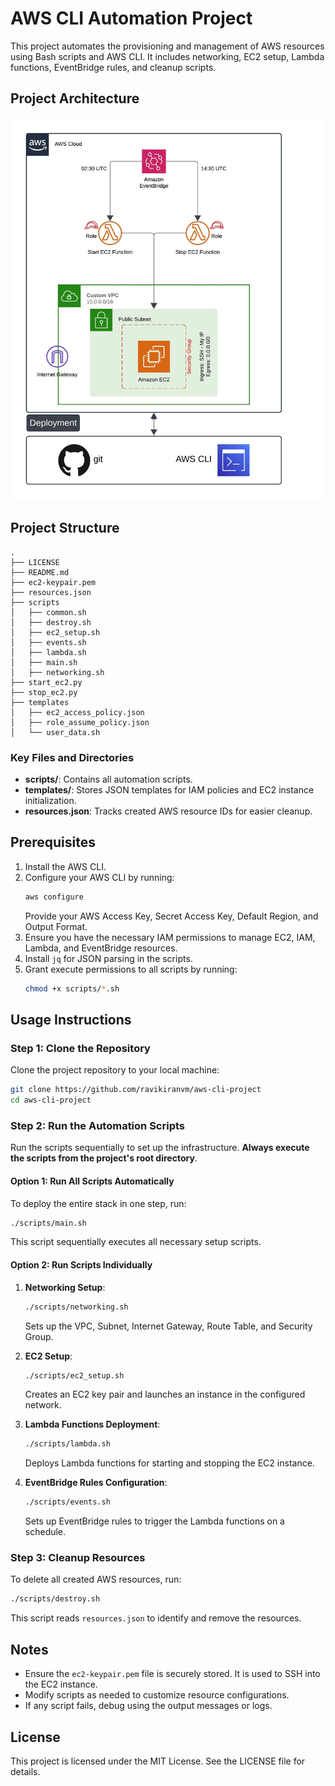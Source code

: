 # AWS CLI Automation Project

This project automates the provisioning and management of AWS resources using Bash scripts and AWS CLI. It includes networking, EC2 setup, Lambda functions, EventBridge rules, and cleanup scripts.

## Project Architecture

![alt text](architecture_daigram.jpeg)

## Project Structure

```plaintext
.
├── LICENSE
├── README.md
├── ec2-keypair.pem
├── resources.json
├── scripts
│   ├── common.sh
│   ├── destroy.sh
│   ├── ec2_setup.sh
│   ├── events.sh
│   ├── lambda.sh
│   ├── main.sh
│   ├── networking.sh
├── start_ec2.py
├── stop_ec2.py
├── templates
│   ├── ec2_access_policy.json
│   ├── role_assume_policy.json
│   └── user_data.sh
```

### Key Files and Directories
- **scripts/**: Contains all automation scripts.
- **templates/**: Stores JSON templates for IAM policies and EC2 instance initialization.
- **resources.json**: Tracks created AWS resource IDs for easier cleanup.

## Prerequisites

1. Install the AWS CLI.
2. Configure your AWS CLI by running:
   ```bash
   aws configure
   ```
   Provide your AWS Access Key, Secret Access Key, Default Region, and Output Format.
3. Ensure you have the necessary IAM permissions to manage EC2, IAM, Lambda, and EventBridge resources.
4. Install `jq` for JSON parsing in the scripts.
5. Grant execute permissions to all scripts by running:
   ```bash
   chmod +x scripts/*.sh
   ```

## Usage Instructions

### Step 1: Clone the Repository
Clone the project repository to your local machine:
```bash
git clone https://github.com/ravikiranvm/aws-cli-project
cd aws-cli-project
```

### Step 2: Run the Automation Scripts

Run the scripts sequentially to set up the infrastructure. **Always execute the scripts from the project's root directory**.

#### Option 1: Run All Scripts Automatically
To deploy the entire stack in one step, run:
```bash
./scripts/main.sh
```
This script sequentially executes all necessary setup scripts.

#### Option 2: Run Scripts Individually

1. **Networking Setup**:
   ```bash
   ./scripts/networking.sh
   ```
   Sets up the VPC, Subnet, Internet Gateway, Route Table, and Security Group.

2. **EC2 Setup**:
   ```bash
   ./scripts/ec2_setup.sh
   ```
   Creates an EC2 key pair and launches an instance in the configured network.

3. **Lambda Functions Deployment**:
   ```bash
   ./scripts/lambda.sh
   ```
   Deploys Lambda functions for starting and stopping the EC2 instance.

4. **EventBridge Rules Configuration**:
   ```bash
   ./scripts/events.sh
   ```
   Sets up EventBridge rules to trigger the Lambda functions on a schedule.

### Step 3: Cleanup Resources
To delete all created AWS resources, run:
```bash
./scripts/destroy.sh
```
This script reads `resources.json` to identify and remove the resources.

## Notes
- Ensure the `ec2-keypair.pem` file is securely stored. It is used to SSH into the EC2 instance.
- Modify scripts as needed to customize resource configurations.
- If any script fails, debug using the output messages or logs.

## License
This project is licensed under the MIT License. See the LICENSE file for details.

